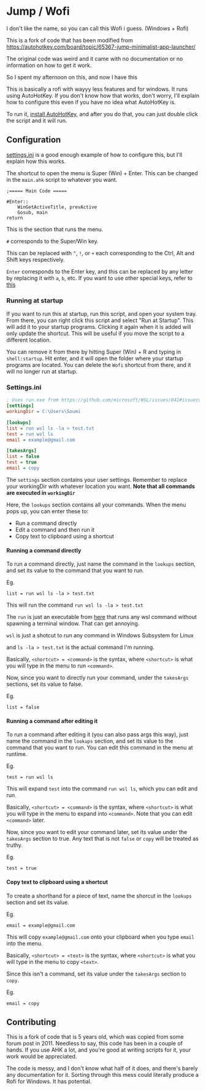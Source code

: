 # Jump / Wofi

I don't like the name, so you can call this Wofi i guess. (Windows + Rofi)

This is a fork of code that has been modified from https://autohotkey.com/board/topic/65367-jump-minimalist-app-launcher/

The original code was weird and it came with no documentation or no information on how to get it work.

So I spent my afternoon on this, and now I have this

This is basically a rofi with wayyy less features and for windows. It runs using AutoHotKey. If you don't know how that works, don't worry, I'll explain how to configure this even if you have no idea what AutoHotKey is.

To run it, [install AutoHotKey](https://www.autohotkey.com/), and after you do that, you can just double click the script and it will run.

## Configuration

[settings.ini](./settings.ini) is a good enough example of how to configure this, but I'll explain how this works.

The shortcut to open the menu is Super (Win) + Enter. This can be changed in the `main.ahk` script to whatever you want.

```
;===== Main Code =====

#Enter::
    WinGetActiveTitle, prevActive
    Gosub, main
return
```

This is the section that runs the menu.

`#` corresponds to the Super/Win key.

This can be replaced with `^`, `!`, or `+` each corresponding to the Ctrl, Alt and Shift keys respectively.

`Enter` corresponds to the Enter key, and this can be replaced by any letter by replacing it with `a`, `b`, etc. If you want to use other special keys, refer to [this](https://www.autohotkey.com/docs/KeyList.htm)

### Running at startup

If you want to run this at startup, run this script, and open your system tray. From there, you can right click this script and select "Run at Startup". This will add it to your startup programs. Clicking it again when it is added will only update the shortcut. This will be useful if you move the script to a different location.

You can remove it from there by hitting Super (Win) + R and typing in `shell:startup`. Hit enter, and it will open the folder where your startup programs are located. You can delete the `Wofi` shortcut from there, and it will no longer run at startup.

### Settings.ini

```ini
; Uses run.exe from https://github.com/microsoft/WSL/issues/841#issuecomment-270375321
[settings]
workingDir = C:\Users\Soumi

[lookups]
list = run wsl ls -la > test.txt
test = run wsl ls
email = example@gmail.com

[takesArgs]
list = false
test = true
email = copy
```

The `settings` section contains your user settings. Remember to replace your workingDir with whatever location you want. **Note that all commands are executed in `workingDir`**

Here, the `lookups` section contains all your commands. When the menu pops up, you can enter these to:

- Run a command directly
- Edit a command and then run it
- Copy text to clipboard using a shortcut

#### Running a command directly

To run a command directly, just name the command in the `lookups` section, and set its value to the command that you want to run.

Eg.

```
list = run wsl ls -la > test.txt
```

This will run the command `run wsl ls -la > test.txt`

The `run` is just an executable from [here](http://www.straightrunning.com/projectrun/) that runs any wsl command without spawning a terminal window. That can get annoying.

`wsl` is just a shotcut to run any command in Windows Subsystem for Linux

and `ls -la > test.txt` is the actual command I'm running.

Basically, `<shortcut> = <command>` is the syntax, where `<shortcut>` is what you will type in the menu to run `<command>`.

Now, since you want to directly run your command, under the `takesArgs` sections, set its value to false.

Eg.

```
list = false
```

#### Running a command after editing it

To run a command after editing it (you can also pass args this way), just name the command in the `lookups` section, and set its value to the command that you want to run. You can edit this command in the menu at runtime.

Eg.

```
test = run wsl ls
```

This will expand `test` into the command `run wsl ls`, which you can edit and run.

Basically, `<shortcut> = <command>` is the syntax, where `<shortcut>` is what you will type in the menu to expand into `<command>`. Note that you can edit `<command>` later.

Now, since you want to edit your command later, set its value under the `takesArgs` section to true. Any text that is not `false` or `copy` will be treated as truthy.

Eg.

```
test = true
```

#### Copy text to clipboard using a shortcut

To create a shorthand for a piece of text, name the shorcut in the `lookups` section and set its value.

Eg.

```
email = example@gmail.com
```

This will copy `example@gmail.com` onto your clipboard when you type `email` into the menu.

Basically, `<shortcut> = <text>` is the syntax, where `<shortcut>` is what you will type in the menu to copy `<text>`.

Since this isn't a command, set its value under the `takesArgs` section to `copy`.

Eg.

```
email = copy
```

## Contributing

This is a fork of code that is 5 years old, which was copied from some forum post in 2011. Needless to say, this code has been in a couple of hands. If you use AHK a lot, and you're good at writing scripts for it, your work would be appreciated.

The code is messy, and I don't know what half of it does, and there's barely any documentation for it. Sorting through this mess could literally produce a Rofi for Windows. It has potential.
